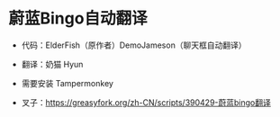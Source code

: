 # 蔚蓝Bingo自动翻译

- 代码：ElderFish（原作者）DemoJameson（聊天框自动翻译）

- 翻译：奶猫 Hyun

- 需要安装 Tampermonkey

- 叉子：https://greasyfork.org/zh-CN/scripts/390429-蔚蓝bingo翻译
